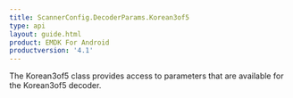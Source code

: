 ```yaml
---
title: ScannerConfig.DecoderParams.Korean3of5
type: api
layout: guide.html
product: EMDK For Android
productversion: '4.1'
---
```



The Korean3of5 class provides access to parameters that are
 available for the Korean3of5 decoder.












